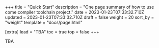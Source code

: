 +++
title = "Quick Start"
description = "One page summary of how to use come compiler toolchain project."
date = 2023-01-23T07:33:32.710Z
updated = 2023-01-23T07:33:32.710Z
draft = false
weight = 20
sort_by = "weight"
template = "docs/page.html"

[extra]
lead = "TBA"
toc = true
top = false
+++

TBA
